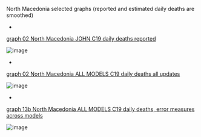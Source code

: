 North Macedonia selected graphs (reported and estimated daily deaths are smoothed) 

*

[graph 02 North Macedonia JOHN C19 daily deaths reported](https://github.com/pourmalek/CovidLongitudinal/blob/main/output/countries/North%20Macedonia/graph%2002%20North%20Macedonia%20IHME%20C19%20daily%20deaths%20all%20updates.pdf)

![image](https://github.com/pourmalek/CovidLongitudinal/assets/30849720/dc25d37a-0d04-470d-8884-69bfcb811417)

*

[graph 02 North Macedonia ALL MODELS C19 daily deaths all updates](https://github.com/pourmalek/CovidLongitudinal/blob/main/output/countries/North%20Macedonia/graph%2002%20North%20Macedonia%20ALL%20MODELS%20C19%20daily%20deaths%20all%20updates.pdf)

![image](https://github.com/pourmalek/CovidLongitudinal/assets/30849720/aa2d427c-8623-4a28-a5a8-776c73bbfdce)

*

[graph 13b North Macedonia ALL MODELS C19 daily deaths, error measures across models](https://github.com/pourmalek/CovidLongitudinal/blob/main/output/countries/North%20Macedonia/graph%2013b%20North%20Macedonia%20ALL%20MODELS%20C19%20daily%20deaths%2C%20error%20measures%20across%20models.pdf)

![image](https://github.com/pourmalek/CovidLongitudinal/assets/30849720/b3399829-3603-40bf-afec-7d8080c993c8)
